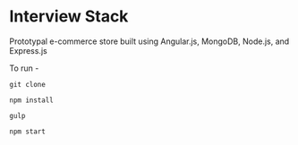 # Interview Stack

Prototypal e-commerce store built using Angular.js, MongoDB, Node.js, and Express.js 

To run -

```git clone```

```npm install```

```gulp```

```npm start```




